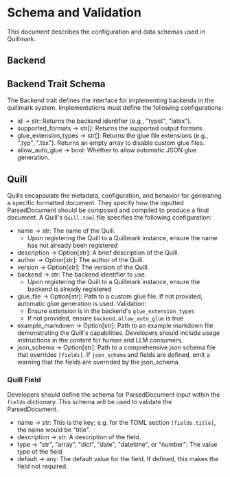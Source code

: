 # Schema and Validation

This document describes the configuration and data schemas used in Quillmark.

## Backend

## Backend Trait Schema

The Backend trait defines the interface for implementing backends in the quillmark system. Implementations must define the following configurations:

- id -> str: Returns the backend identifier (e.g., "typst", "latex").
- supported_formats -> str[]: Returns the supported output formats.
- glue_extension_types -> str[]: Returns the glue file extensions (e.g., ".typ", ".tex"). Returns an empty array to disable custom glue files.
- allow_auto_glue -> bool: Whether to allow automatic JSON glue generation.

## Quill

Quills encapsulate the metadata, configuration, and behavior for generating a specific formatted document. They specify how the inputted ParsedDocument should be composed and compiled to produce a final document. A Quill's `Quill.toml` file specifies the following configuration:

- name -> str: The name of the Quill.
    - Upon registering the Quill to a Quillmark instance, ensure the name has not already been registered
- description -> Option[str]: A brief description of the Quill.
- author -> Option[str]: The author of the Quill.
- version -> Option[str]: The version of the Quill.
- backend -> str: The backend identifier to use.
    - Upon registering the Quill to a Quillmark instance, ensure the backend is already registered
- glue_file -> Option[str]: Path to a custom glue file. If not provided, automatic glue generation is used. Validation:
    - Ensure extension is in the backend's `glue_extension_types`
    - If not provided, ensure `backend.allow_auto_glue` is true
- example_markdown -> Option[str]: Path to an example markdown file demonstrating the Quill's capabilities. Developers should include usage instructions in the content for human and LLM consumers.
- json_schema -> Option[str]: Path to a comprehensive json schema file that overrides `[fields]`. If `json_schema` and fields are defined, emit a warning that the fields are overrided by the json_schema.

### Quill Field

Developers should define the schema for ParsedDocument input within the `fields` dictionary. This schema will be used to validate the ParsedDocument.

- name -> str: This is the key; e.g. for the TOML section `[fields.title]`, the name would be "title".
- description -> str: A description of the field.
- type -> "str", "array", "dict", "date", "datetime", or "number": The value type of the field
- default -> any: The default value for the field. If defined, this makes the field not required.

